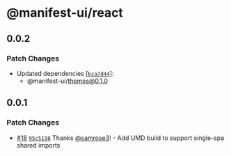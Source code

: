 # @manifest-ui/react

## 0.0.2

### Patch Changes

- Updated dependencies [[`bca7d44`](https://github.com/project44/manifest-ui/commit/bca7d444944c954cd922a34a16a508fcbedaae68)]:
  - @manifest-ui/themes@0.1.0

## 0.0.1

### Patch Changes

- [#18](https://github.com/project44/manifest-ui/pull/18) [`95c5198`](https://github.com/project44/manifest-ui/commit/95c519888f63ad81f2e7cfaa784cd2cdd2dd5143) Thanks [@samrose3](https://github.com/samrose3)! - Add UMD build to support single-spa shared imports
